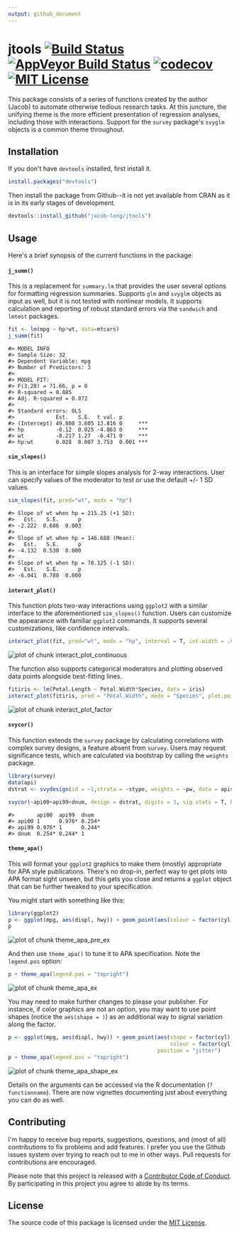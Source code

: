 ```yaml
---
output: github_document
---
```


<!-- README.md is generated from README.Rmd. Please edit that file -->



# jtools [![Build Status](https://travis-ci.org/jacob-long/jtools.svg?branch=master)](https://travis-ci.org/jacob-long/jtools) [![AppVeyor Build Status](https://ci.appveyor.com/api/projects/status/github/jacob-long/JTools?branch=master&svg=true)](https://ci.appveyor.com/project/jacob-long/JTools) [![codecov](https://codecov.io/gh/jacob-long/jtools/branch/master/graph/badge.svg)](https://codecov.io/gh/jacob-long/jtools) [![MIT License](https://img.shields.io/badge/license-MIT-blue.svg?style=flat)](https://opensource.org/licenses/MIT)

This package consists of a series of functions created by the author (Jacob) to 
automate otherwise tedious research tasks. At this juncture, the unifying theme 
is the more efficient presentation of regression analyses, including those with 
interactions. Support for the `survey` package's `svyglm` objects is a common theme
throughout.

## Installation

If you don't have `devtools` installed, first install it.

```r
install.packages("devtools")
```

Then install the package from Github--it is not yet available from CRAN as it is in its early stages of development.

```r
devtools::install_github("jacob-long/jtools")
```

## Usage

Here's a brief synopsis of the current functions in the package:

#### `j_summ()` 
This is a replacement for `summary.lm` that provides the user several options for formatting regression summaries. Supports `glm` and `svyglm` objects as input as well, but it is not tested with nonlinear models. It supports calculation and reporting of robust standard errors via the `sandwich` and `lmtest` packages.


```r
fit <- lm(mpg ~ hp*wt, data=mtcars)
j_summ(fit)
```

```
#> MODEL INFO
#> Sample Size: 32
#> Dependent Variable: mpg
#> Number of Predictors: 3
#> 
#> MODEL FIT: 
#> F(3,28) = 71.66, p = 0
#> R-squared = 0.885
#> Adj. R-squared = 0.872
#> 
#> Standard errors: OLS 
#>             Est.   S.E.  t val. p        
#> (Intercept) 49.808 3.605 13.816 0     ***
#> hp          -0.12  0.025 -4.863 0     ***
#> wt          -8.217 1.27  -6.471 0     ***
#> hp:wt       0.028  0.007 3.753  0.001 ***
```


#### `sim_slopes()`
This is an interface for simple slopes analysis for 2-way interactions. User can specify values of the moderator to test or use the default +/- 1 SD values.


```r
sim_slopes(fit, pred="wt", modx = "hp")
```

```
#> Slope of wt when hp = 215.25 (+1 SD): 
#>   Est.   S.E.      p 
#> -2.222  0.686  0.003 
#> 
#> Slope of wt when hp = 146.688 (Mean): 
#>   Est.   S.E.      p 
#> -4.132  0.530  0.000 
#> 
#> Slope of wt when hp = 78.125 (-1 SD): 
#>   Est.   S.E.      p 
#> -6.041  0.780  0.000
```


#### `interact_plot()`
This function plots two-way interactions using `ggplot2` with a similar interface to the aforementioned `sim_slopes()` function. Users can customize the appearance with familiar `ggplot2` commands. It supports several customizations, like confidence intervals.


```r
interact_plot(fit, pred="wt", modx = "hp", interval = T, int.width = .95)
```

![plot of chunk interact_plot_continuous](README-interact_plot_continuous-1.png)

The function also supports categorical moderators and plotting observed data points alongside best-fitting lines.


```r
fitiris <- lm(Petal.Length ~ Petal.Width*Species, data = iris)
interact_plot(fitiris, pred = "Petal.Width", modx = "Species", plot.points = TRUE)
```

![plot of chunk interact_plot_factor](README-interact_plot_factor-1.png)

#### `svycor()`
This function extends the `survey` package by calculating correlations with complex survey designs, a 
feature absent from `survey`. Users may request significance tests, which are calculated 
via bootstrap by calling the `weights` package.


```r
library(survey)
data(api)
dstrat <- svydesign(id = ~1,strata = ~stype, weights = ~pw, data = apistrat, fpc=~fpc)

svycor(~api00+api99+dnum, design = dstrat, digits = 3, sig.stats = T, bootn = 2000)
```

```
#>       api00  api99  dnum  
#> api00 1      0.976* 0.254*
#> api99 0.976* 1      0.244*
#> dnum  0.254* 0.244* 1
```


#### `theme_apa()` 
This will format your `ggplot2` graphics to make them (mostly) appropriate for APA style publications.
There's no drop-in, perfect way to get plots into APA format sight unseen, but this 
gets you close and returns a `ggplot` object that can be further tweaked to your specification.

You might start with something like this: 

```r
library(ggplot2)
p <- ggplot(mpg, aes(displ, hwy)) + geom_point(aes(colour = factor(cyl)), position = "jitter")
p
```

![plot of chunk theme_apa_pre_ex](README-theme_apa_pre_ex-1.png)

And then use `theme_apa()` to tune it to APA specification. Note the `legend.pos` option:


```r
p + theme_apa(legend.pos = "topright")
```

![plot of chunk theme_apa_ex](README-theme_apa_ex-1.png)

You may need to make further changes to please your publisher. For instance, if color
graphics are not an option, you may want to use point shapes (notice the `aes(shape = )`)
as an additional way to signal variation along the factor. 


```r
p <- ggplot(mpg, aes(displ, hwy)) + geom_point(aes(shape = factor(cyl), 
                                                   colour = factor(cyl)), 
                                               position = "jitter")
p + theme_apa(legend.pos = "topright") 
```

![plot of chunk theme_apa_shape_ex](README-theme_apa_shape_ex-1.png)


Details on the arguments can be accessed via the R documentation (`?functionname`). 
There are now vignettes documenting just about everything you can do as well.

## Contributing

I'm happy to receive bug reports, suggestions, questions, and (most of all) contributions to fix problems and add features. I prefer you use the Github issues system over trying to reach out to me in other ways. Pull requests for contributions are encouraged.

Please note that this project is released with a [Contributor Code of Conduct](CONDUCT.md). By participating in this project you agree to abide by its terms.

## License

The source code of this package is licensed under the [MIT License](http://opensource.org/licenses/mit-license.php).
